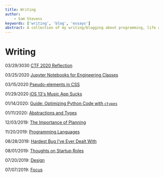 ```yaml
---
title: Writing
author:
    - Sam Stevens
keywords: ['writing', 'blog', 'essays']
abstract: A collection of my writing/blogging about programming, life and startups.
---
```


# Writing

03/29/3030 [CTF 2020 Reflection](/writing/ctf-2020)

03/25/2020 [Jupyter Notebooks for Engineering Classes](/writing/jupyter-for-hw)

03/15/2020 [Pseudo-elements in CSS](/writing/pseudo-elements)

01/29/2020 [iOS 13's Music App Sucks](/writing/ios-13s-music-app-sucks)

01/14/2020: [Guide: Optimizing Python Code with `ctypes`](/writing/optimizing-python-code-with-ctypes)

<!-- 01/14/2020: [Profiling Python Code with `cProfile`](/writing/profiling-python-code-with-cprofile) -->

01/11/2020: [Abstractions and Types](/writing/abstractions-and-types)

12/03/2019: [The Importance of Planning](/writing/the-importance-of-planning)

11/20/2019: [Programming Languages](/writing/programming-languages)

08/28/2019: [Hardest Bug I've Ever Dealt With](/writing/hardest-bug-ive-ever-dealt-with)

08/01/2019: [Thoughts on Startup Roles](/writing/thoughts-on-startup-roles)

07/20/2019: [Design](/writing/design)

07/07/2019: [Focus](/writing/focus)